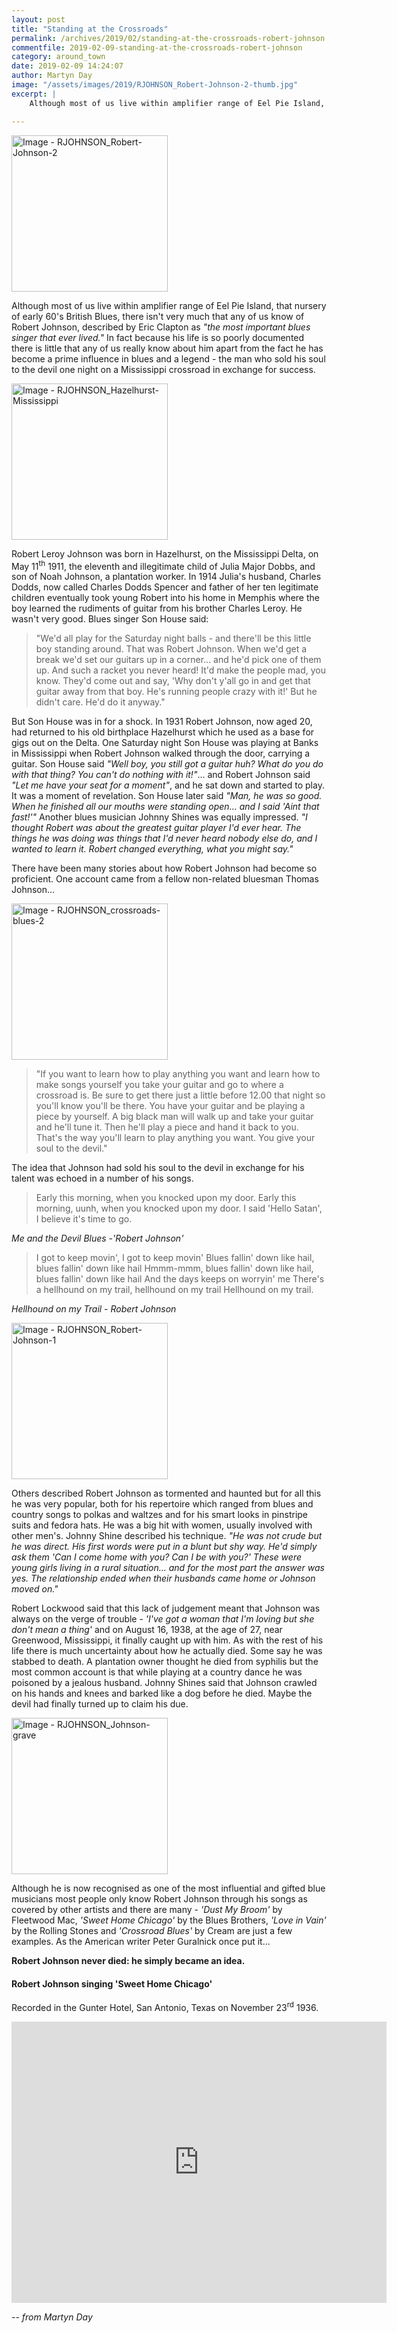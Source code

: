 ```yaml
---
layout: post
title: "Standing at the Crossroads"
permalink: /archives/2019/02/standing-at-the-crossroads-robert-johnson.html
commentfile: 2019-02-09-standing-at-the-crossroads-robert-johnson
category: around_town
date: 2019-02-09 14:24:07
author: Martyn Day
image: "/assets/images/2019/RJOHNSON_Robert-Johnson-2-thumb.jpg"
excerpt: |
    Although most of us live within amplifier range of Eel Pie Island, that nursery of early 60's British Blues, there isn't very much that any of us know of Robert Johnson, described by Eric Clapton as <em>"the most important blues singer that ever lived."</em> In fact because his life is so poorly documented there is little that any of us really know about him apart from the fact he has become a prime influence in blues and a legend - the man who sold his soul to the devil one night on a Mississippi crossroad in exchange for success.

---
```


<a href="/assets/images/2019/RJOHNSON_Robert-Johnson-2.jpg" title="Click for a larger image"><img src="/assets/images/2019/RJOHNSON_Robert-Johnson-2-thumb.jpg" width="250" alt="Image - RJOHNSON_Robert-Johnson-2"  class="photo right"/></a>


Although most of us live within amplifier range of Eel Pie Island, that nursery of early 60's British Blues, there isn't very much that any of us know of Robert Johnson, described by Eric Clapton as <em>"the most important blues singer that ever lived."</em> In fact because his life is so poorly documented there is little that any of us really know about him apart from the fact he has become a prime influence in blues and a legend - the man who sold his soul to the devil one night on a Mississippi crossroad in exchange for success.

<a href="/assets/images/2019/RJOHNSON_Hazelhurst-Mississippi.jpg" title="Click for a larger image"><img src="/assets/images/2019/RJOHNSON_Hazelhurst-Mississippi-thumb.jpg" width="250" alt="Image - RJOHNSON_Hazelhurst-Mississippi"  class="photo right"/></a>

Robert Leroy Johnson was born in Hazelhurst, on the Mississippi Delta, on May 11<sup>th</sup> 1911, the eleventh and illegitimate child of Julia Major Dobbs, and son of Noah Johnson, a plantation worker. In 1914 Julia's husband, Charles Dodds, now called Charles Dodds Spencer and father of her ten legitimate children eventually took young Robert into his home in Memphis where the boy learned the rudiments of guitar from his brother Charles Leroy. He wasn't very good. Blues singer Son House said:

> "We'd all play for the Saturday night balls - and there'll be this little boy standing around. That was Robert Johnson. When we'd get a break we'd set our guitars up in a corner... and he'd pick one of them up. And such a racket you never heard! It'd make the people mad, you know. They'd come out and say, 'Why don't y'all go in and get that guitar away from that boy. He's running people crazy with it!' But he didn't care. He'd do it anyway."

But Son House was in for a shock. In 1931 Robert Johnson, now aged 20, had returned to his old birthplace Hazelhurst which he used as a base for gigs out on the Delta.  One Saturday night Son House was playing at Banks in Mississippi when Robert Johnson walked through the door, carrying a guitar. Son House said  <em>"Well boy, you still got a guitar huh? What do you do with that thing? You can't do nothing with it!"</em>... and Robert Johnson said <em>"Let me have your seat for a moment"</em>, and he sat down and started to play. It was a moment of revelation. Son House later said <em>"Man, he was so good. When he finished all our mouths were standing open... and I said 'Aint that fast!'"</em> Another blues musician Johnny Shines was equally impressed. <em>"I thought Robert was about the greatest guitar player I'd ever hear. The things he was doing was things that I'd never heard nobody else do, and I wanted to learn it. Robert changed everything, what you might say."</em>

There have been many stories about how Robert Johnson had become so proficient. One account came from a fellow non-related bluesman Thomas Johnson...

<a href="/assets/images/2019/RJOHNSON_crossroads-blues-2.jpg" title="Click for a larger image"><img src="/assets/images/2019/RJOHNSON_crossroads-blues-2-thumb.jpg" width="250" alt="Image - RJOHNSON_crossroads-blues-2"  class="photo right"/></a>

> "If you want to learn how to play anything you want and learn how to make songs yourself you take your guitar and go to where a crossroad is. Be sure to get there just a little before 12.00 that night so you'll know you'll be there. You have your guitar and be playing a piece by yourself. A big black man will walk up and take your guitar and he'll tune it. Then he'll play a piece and hand it back to you. That's the way you'll learn to play anything you want. You give your soul to the devil."

The idea that Johnson had sold his soul to the devil in exchange for his talent was echoed in a number of his songs.

> Early this morning, when you knocked upon my door.
> Early this morning, uunh, when you knocked upon my door.
> I said 'Hello Satan', I believe it's time to go.

<cite>Me and the Devil Blues -'Robert Johnson'</cite>

> I got to keep movin', I got to keep movin'
> Blues fallin' down like hail, blues fallin' down like hail
> Hmmm-mmm, blues fallin' down like hail, blues fallin' down like hail
> And the days keeps on worryin' me
> There's a hellhound on my trail, hellhound on my trail
> Hellhound on my trail.

<cite>Hellhound on my Trail - Robert Johnson</cite>

<a href="/assets/images/2019/RJOHNSON_Robert-Johnson-1.jpg" title="Click for a larger image"><img src="/assets/images/2019/RJOHNSON_Robert-Johnson-1-thumb.jpg" width="250" alt="Image - RJOHNSON_Robert-Johnson-1"  class="photo right"/></a>

Others described Robert Johnson as tormented and haunted but for all this he was very popular, both for his repertoire which ranged from blues and country songs to polkas and waltzes and for his smart looks in pinstripe suits and fedora hats. He was a big hit with women, usually involved with other men's. Johnny Shine described his technique. <em>"He was not crude but he was direct. His first words were put in a blunt but shy way. He'd simply ask them 'Can I come home with you? Can I be with you?'  These were young girls living in a rural situation... and for the most part the answer was yes. The relationship ended when their husbands came home or Johnson moved on."</em>

Robert Lockwood said that this lack of judgement meant that Johnson was always on the verge of trouble - <em>'I've got a woman that I'm loving but she don't mean a thing'</em> and on August 16, 1938, at the age of 27, near Greenwood, Mississippi, it finally caught up with him. As with the rest of his life there is much uncertainty about how he actually died. Some say he was stabbed to death. A plantation owner thought he died from syphilis but the most common account is that while playing at a country dance he was poisoned by a jealous husband. Johnny Shines said that Johnson crawled on his hands and knees and barked like a dog before he died. Maybe the devil had finally turned up to claim his due.

<a href="/assets/images/2019/RJOHNSON_Johnson-grave.jpg" title="Click for a larger image"><img src="/assets/images/2019/RJOHNSON_Johnson-grave-thumb.jpg" width="250" alt="Image - RJOHNSON_Johnson-grave"  class="photo right"/></a>

Although he is now recognised as one of the most influential and gifted blue musicians most people only know Robert Johnson through his songs as covered by other artists and there are many - <em>'Dust My Broom'</em> by Fleetwood Mac, <em>'Sweet Home Chicago'</em> by the Blues Brothers, <em>'Love in Vain'</em> by the Rolling Stones and <em>'Crossroad Blues'</em> by Cream are just a few examples. As the American writer Peter Guralnick once put it...

**Robert Johnson never died: he simply became an idea.**

<div class="box" markdown="1">

#### Robert Johnson singing 'Sweet Home Chicago'

Recorded in the Gunter Hotel, San Antonio, Texas on November 23<sup>rd</sup> 1936.

<iframe width="600" height="450" src="https://www.youtube-nocookie.com/embed/O8hqGu-leFc?rel=0" frameborder="0" allowfullscreen></iframe>

</div>


<cite>-- from Martyn Day</cite>
